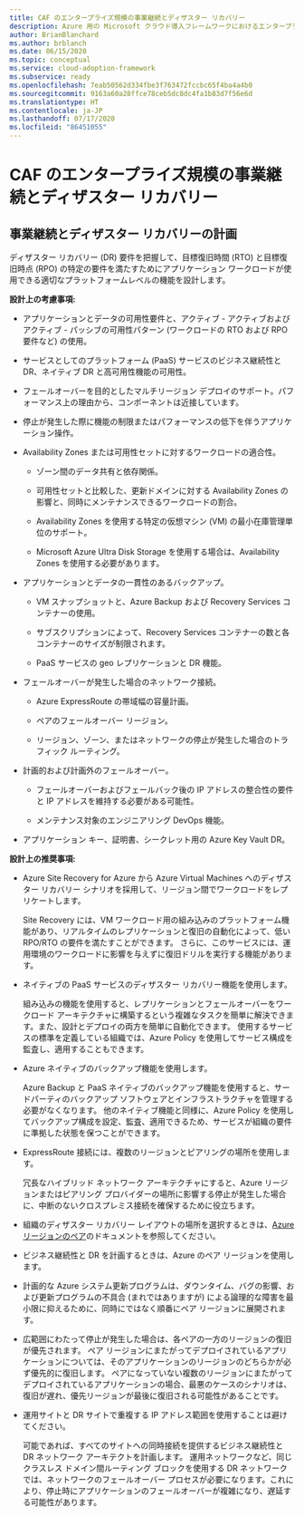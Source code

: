 ```yaml
---
title: CAF のエンタープライズ規模の事業継続とディザスター リカバリー
description: Azure 用の Microsoft クラウド導入フレームワークにおけるエンタープライズ規模の事業継続とディザスター リカバリーについて説明します。
author: BrianBlanchard
ms.author: brblanch
ms.date: 06/15/2020
ms.topic: conceptual
ms.service: cloud-adoption-framework
ms.subservice: ready
ms.openlocfilehash: 7eab50562d334fbe3f763472fccbc65f4ba4a4b0
ms.sourcegitcommit: 9163a60a28ffce78ceb5dc8dc4fa1b83d7f56e6d
ms.translationtype: HT
ms.contentlocale: ja-JP
ms.lasthandoff: 07/17/2020
ms.locfileid: "86451055"
---
```

# <a name="caf-enterprise-scale-business-continuity-and-disaster-recovery"></a>CAF のエンタープライズ規模の事業継続とディザスター リカバリー

## <a name="planning-for-business-continuity-and-disaster-recovery"></a>事業継続とディザスター リカバリーの計画

ディザスター リカバリー (DR) 要件を把握して、目標復旧時間 (RTO) と目標復旧時点 (RPO) の特定の要件を満たすためにアプリケーション ワークロードが使用できる適切なプラットフォームレベルの機能を設計します。

**設計上の考慮事項:**

- アプリケーションとデータの可用性要件と、アクティブ - アクティブおよびアクティブ - パッシブの可用性パターン (ワークロードの RTO および RPO 要件など) の使用。

- サービスとしてのプラットフォーム (PaaS) サービスのビジネス継続性と DR、ネイティブ DR と高可用性機能の可用性。

- フェールオーバーを目的としたマルチリージョン デプロイのサポート。パフォーマンス上の理由から、コンポーネントは近接しています。

- 停止が発生した際に機能の制限またはパフォーマンスの低下を伴うアプリケーション操作。

- Availability Zones または可用性セットに対するワークロードの適合性。

  - ゾーン間のデータ共有と依存関係。

  - 可用性セットと比較した、更新ドメインに対する Availability Zones の影響と、同時にメンテナンスできるワークロードの割合。

  - Availability Zones を使用する特定の仮想マシン (VM) の最小在庫管理単位のサポート。

  - Microsoft Azure Ultra Disk Storage を使用する場合は、Availability Zones を使用する必要があります。

- アプリケーションとデータの一貫性のあるバックアップ。

  - VM スナップショットと、Azure Backup および Recovery Services コンテナーの使用。

  - サブスクリプションによって、Recovery Services コンテナーの数と各コンテナーのサイズが制限されます。

  - PaaS サービスの geo レプリケーションと DR 機能。

- フェールオーバーが発生した場合のネットワーク接続。

  - Azure ExpressRoute の帯域幅の容量計画。

  - ペアのフェールオーバー リージョン。

  - リージョン、ゾーン、またはネットワークの停止が発生した場合のトラフィック ルーティング。

- 計画的および計画外のフェールオーバー。

  - フェールオーバーおよびフェールバック後の IP アドレスの整合性の要件と IP アドレスを維持する必要がある可能性。

  - メンテナンス対象のエンジニアリング DevOps 機能。

- アプリケーション キー、証明書、シークレット用の Azure Key Vault DR。

**設計上の推奨事項:**

- Azure Site Recovery for Azure から Azure Virtual Machines へのディザスター リカバリー シナリオを採用して、リージョン間でワークロードをレプリケートします。

  Site Recovery には、VM ワークロード用の組み込みのプラットフォーム機能があり、リアルタイムのレプリケーションと復旧の自動化によって、低い RPO/RTO の要件を満たすことができます。 さらに、このサービスには、運用環境のワークロードに影響を与えずに復旧ドリルを実行する機能があります。

- ネイティブの PaaS サービスのディザスター リカバリー機能を使用します。

  組み込みの機能を使用すると、レプリケーションとフェールオーバーをワークロード アーキテクチャに構築するという複雑なタスクを簡単に解決できます。また、設計とデプロイの両方を簡単に自動化できます。 使用するサービスの標準を定義している組織では、Azure Policy を使用してサービス構成を監査し、適用することもできます。

- Azure ネイティブのバックアップ機能を使用します。

  Azure Backup と PaaS ネイティブのバックアップ機能を使用すると、サードパーティのバックアップ ソフトウェアとインフラストラクチャを管理する必要がなくなります。 他のネイティブ機能と同様に、Azure Policy を使用してバックアップ構成を設定、監査、適用できるため、サービスが組織の要件に準拠した状態を保つことができます。

- ExpressRoute 接続には、複数のリージョンとピアリングの場所を使用します。

  冗長なハイブリッド ネットワーク アーキテクチャにすると、Azure リージョンまたはピアリング プロバイダーの場所に影響する停止が発生した場合に、中断のないクロスプレミス接続を確保するために役立ちます。

- 組織のディザスター リカバリー レイアウトの場所を選択するときは、[Azure リージョンのペア](https://docs.microsoft.com/azure/best-practices-availability-paired-regions)のドキュメントを参照してください。

- ビジネス継続性と DR を計画するときは、Azure のペア リージョンを使用します。

- 計画的な Azure システム更新プログラムは、ダウンタイム、バグの影響、および更新プログラムの不具合 (まれではありますが) による論理的な障害を最小限に抑えるために、同時にではなく順番にペア リージョンに展開されます。

- 広範囲にわたって停止が発生した場合は、各ペアの一方のリージョンの復旧が優先されます。 ペア リージョンにまたがってデプロイされているアプリケーションについては、そのアプリケーションのリージョンのどちらかが必ず優先的に復旧します。 ペアになっていない複数のリージョンにまたがってデプロイされているアプリケーションの場合、最悪のケースのシナリオは、復旧が遅れ、優先リージョンが最後に復旧される可能性があることです。

- 運用サイトと DR サイトで重複する IP アドレス範囲を使用することは避けてください。

  可能であれば、すべてのサイトへの同時接続を提供するビジネス継続性と DR ネットワーク アーキテクトを計画します。 運用ネットワークなど、同じクラスレス ドメイン間ルーティング ブロックを使用する DR ネットワークでは、ネットワークのフェールオーバー プロセスが必要になります。これにより、停止時にアプリケーションのフェールオーバーが複雑になり、遅延する可能性があります。
